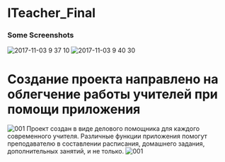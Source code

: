 # ITeacher_Final
### Some Screenshots 
![2017-11-03 9 37 10](https://user-images.githubusercontent.com/24829189/32632216-d0201326-c5b3-11e7-8659-77d7fc3e6906.png)
![2017-11-03 9 40 30](https://user-images.githubusercontent.com/24829189/32632267-02676c3a-c5b4-11e7-8ea7-68c257f13bb9.png)
# Создание проекта направлено на облегчение работы учителей при помощи приложения
![001](https://user-images.githubusercontent.com/24829189/32985413-1d3faf0e-cccb-11e7-96c4-9c2a840f9c66.jpeg)
Проект создан в виде делового помощника для каждого современного учителя. Различные функции приложения помогут преподавателю в составлении расписания, домашнего задания, дополнительных занятий, и не только.
![001](https://user-images.githubusercontent.com/24829189/32985347-e3b95f60-ccc9-11e7-98c1-d0793344aa6d.jpeg)

